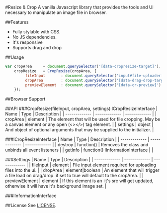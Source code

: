 #Resize & Crop
A vanilla Javascript library that provides the tools and UI necessary to manipulate an image file in browser.

##Features
- Fully stylable with CSS.
- No JS dependencies.
- It's responsive
- Supports drag and drop

##Usage
```javascript
var cropArea     = document.querySelector('[data-cropresize-target]'),
    cropResize   = CropResize(cropArea, {
         fileInput       : document.querySelector('input#file-uploader[type="file"]'),
         dropArea        : document.querySelector('[data-drag-drop-target]'),
         previewElement  : document.querySelector('[data-cr-preview]')
    });
```
##Browser Support

##API
###CropResize(fileInput, cropArea, settings):ICropResizeInterface
| Name        | Type        | Description           |
| ------------- | ------------- | ------------- |
| cropArea | element | The element that will be used for file cropping. May be a canvas element or any open (<></>) tag element. |
| settings | object | And object of optional arguments that may be supplied to the initializer.  |

###ICropResizeInterface
| Name        | Type        | Description           |
| ------------- | ------------- | ------------- |
| destroy | function() | Removes the class and unbinds all event listeners |
| getInfo | function():IInformationInterface |  |

###Settings
| Name        | Type        | Description           |
| ------------- | ------------- | ------------- |
| fileInput | element | File input element required for uploading files into the ui. |
| dropArea | element|boolean | An element that will trigger a file load on drag/drop. if set to true will default to the cropArea. |
| previewElement | element | If this element is an <img/> it's src will get updated, otherwise it will have it's background image set. |

###IInformationInterface


##License
See [LICENSE](https://github.com/stewil/crop-resize/blob/master/LICENSE.txt).